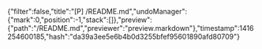 {"filter":false,"title":"[P] /README.md","undoManager":{"mark":0,"position":-1,"stack":[]},"preview":{"path":"/README.md","previewer":"preview.markdown"},"timestamp":1416254600185,"hash":"da39a3ee5e6b4b0d3255bfef95601890afd80709"}